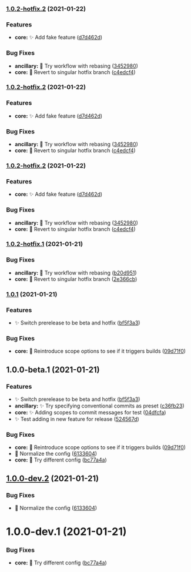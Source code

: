 ### [1.0.2-hotfix.2](https://github.com/Jack-Barry/pipelines-javascript/compare/v1.0.2-hotfix.1...v1.0.2-hotfix.2) (2021-01-22)


### Features

* **core:** ✨  Add fake feature ([d7d462d](https://github.com/Jack-Barry/pipelines-javascript/commit/d7d462d70001ae54bacec9f23e3d455fc72d6255))


### Bug Fixes

* **ancillary:** 🐛  Try workflow with rebasing ([3452980](https://github.com/Jack-Barry/pipelines-javascript/commit/345298009b5e1dbf729ad9f5e554d4ca137cd792))
* **core:** 🐛  Revert to singular hotfix branch ([c4edcf4](https://github.com/Jack-Barry/pipelines-javascript/commit/c4edcf48d5af070289684784f5d8095e7abbb02c))

### [1.0.2-hotfix.2](https://github.com/Jack-Barry/pipelines-javascript/compare/v1.0.2-hotfix.1...v1.0.2-hotfix.2) (2021-01-22)


### Features

* **core:** ✨  Add fake feature ([d7d462d](https://github.com/Jack-Barry/pipelines-javascript/commit/d7d462d70001ae54bacec9f23e3d455fc72d6255))


### Bug Fixes

* **ancillary:** 🐛  Try workflow with rebasing ([3452980](https://github.com/Jack-Barry/pipelines-javascript/commit/345298009b5e1dbf729ad9f5e554d4ca137cd792))
* **core:** 🐛  Revert to singular hotfix branch ([c4edcf4](https://github.com/Jack-Barry/pipelines-javascript/commit/c4edcf48d5af070289684784f5d8095e7abbb02c))

### [1.0.2-hotfix.2](https://github.com/Jack-Barry/pipelines-javascript/compare/v1.0.2-hotfix.1...v1.0.2-hotfix.2) (2021-01-22)


### Features

* **core:** ✨  Add fake feature ([d7d462d](https://github.com/Jack-Barry/pipelines-javascript/commit/d7d462d70001ae54bacec9f23e3d455fc72d6255))


### Bug Fixes

* **ancillary:** 🐛  Try workflow with rebasing ([3452980](https://github.com/Jack-Barry/pipelines-javascript/commit/345298009b5e1dbf729ad9f5e554d4ca137cd792))
* **core:** 🐛  Revert to singular hotfix branch ([c4edcf4](https://github.com/Jack-Barry/pipelines-javascript/commit/c4edcf48d5af070289684784f5d8095e7abbb02c))

### [1.0.2-hotfix.1](https://github.com/Jack-Barry/pipelines-javascript/compare/v1.0.1...v1.0.2-hotfix.1) (2021-01-21)


### Bug Fixes

* **ancillary:** 🐛  Try workflow with rebasing ([b20d951](https://github.com/Jack-Barry/pipelines-javascript/commit/b20d951513a3e34e90958102235b9ccbcfb72294))
* **core:** 🐛  Revert to singular hotfix branch ([2e366cb](https://github.com/Jack-Barry/pipelines-javascript/commit/2e366cb9b2b9c4c4380aaa854d3f86a4773aa835))

### [1.0.1](https://github.com/Jack-Barry/pipelines-javascript/compare/v1.0.0...v1.0.1) (2021-01-21)

### Features

- ✨ Switch prerelease to be beta and hotfix ([bf5f3a3](https://github.com/Jack-Barry/pipelines-javascript/commit/bf5f3a3715160c236ad845bc9ca08e4f26efd83d))

### Bug Fixes

- **core:** 🐛 Reintroduce scope options to see if it triggers builds ([09d71f0](https://github.com/Jack-Barry/pipelines-javascript/commit/09d71f02696f7dc68a67ffff77ed569a4799de55))

## 1.0.0-beta.1 (2021-01-21)

### Features

- ✨ Switch prerelease to be beta and hotfix ([bf5f3a3](https://github.com/Jack-Barry/pipelines-javascript/commit/bf5f3a3715160c236ad845bc9ca08e4f26efd83d))
- **ancillary:** ✨ Try specifying conventional commits as preset ([c36fb23](https://github.com/Jack-Barry/pipelines-javascript/commit/c36fb2330b032b7297c7da1e7e4de437be8c45a3))
- **core:** ✨ Adding scopes to commit messages for test ([04dfcfa](https://github.com/Jack-Barry/pipelines-javascript/commit/04dfcfae77d86d74d55d03d468df284e04277aae))
- ✨ Test adding in new feature for release ([524567d](https://github.com/Jack-Barry/pipelines-javascript/commit/524567d76cfec8d24a6f1725fd15b7a29829ad14))

### Bug Fixes

- **core:** 🐛 Reintroduce scope options to see if it triggers builds ([09d71f0](https://github.com/Jack-Barry/pipelines-javascript/commit/09d71f02696f7dc68a67ffff77ed569a4799de55))
- 🐛 Normalize the config ([6133604](https://github.com/Jack-Barry/pipelines-javascript/commit/6133604ee262110f4006cd6cdda24d226fb8f32d))
- **core:** 🐛 Try different config ([bc77a4a](https://github.com/Jack-Barry/pipelines-javascript/commit/bc77a4a3faffc5dbb50c470be7c4b16fe3ac63c6))

## [1.0.0-dev.2](https://github.com/Jack-Barry/pipelines-javascript/compare/v1.0.0-dev.1...v1.0.0-dev.2) (2021-01-21)

### Bug Fixes

- 🐛 Normalize the config ([6133604](https://github.com/Jack-Barry/pipelines-javascript/commit/6133604ee262110f4006cd6cdda24d226fb8f32d))

# 1.0.0-dev.1 (2021-01-21)

### Bug Fixes

- **core:** 🐛 Try different config ([bc77a4a](https://github.com/Jack-Barry/pipelines-javascript/commit/bc77a4a3faffc5dbb50c470be7c4b16fe3ac63c6))
